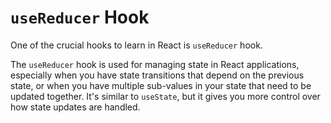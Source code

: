 # `useReducer` Hook

One of the crucial hooks to learn in React is `useReducer` hook.

The `useReducer` hook is used for managing state in React applications, especially when you have state transitions that depend on the previous state, or when you have multiple sub-values in your state that need to be updated together. It's similar to `useState`, but it gives you more control over how state updates are handled.
